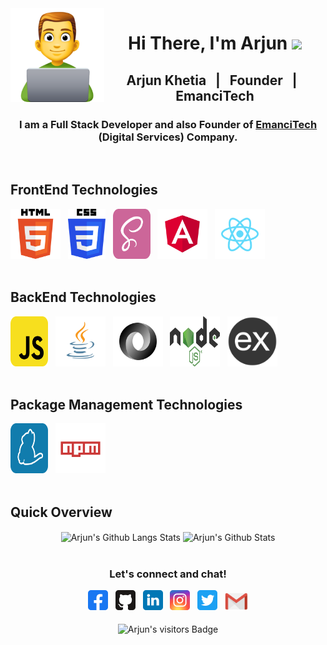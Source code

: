 <img src="https://github.com/arjunkhetia/arjunkhetia/blob/master/images/developer.png" align="left" width="150" height="150">
<div align="center">
   <h1>Hi There, I'm Arjun  <img src="https://media.giphy.com/media/hvRJCLFzcasrR4ia7z/giphy.gif" width="25px"> </h1>
</div>
<div align="center">
   <h2> Arjun Khetia &nbsp; | &nbsp; Founder &nbsp; | &nbsp; EmanciTech </h2>
   <h3>
      I am a Full Stack Developer and also Founder of 
      <span>
         <a href="http://www.emancitech.com">EmanciTech</a>
      </span> 
      (Digital Services) Company.
   </h3>
</div>
<br />
<div align="left">
   <h2> FrontEnd Technologies </h2>
   <img raw=true height="80" width="80" src="https://github.com/arjunkhetia/arjunkhetia/blob/master/images/html.png">
   &nbsp;
   <img raw=true height="80" width="60" src="https://github.com/arjunkhetia/arjunkhetia/blob/master/images/css.png">
   &nbsp;
   <img raw=true height="80" width="60" src="https://github.com/arjunkhetia/arjunkhetia/blob/master/images/sass.svg">
   &nbsp;
   <img raw=true height="80" width="80" src="https://github.com/arjunkhetia/arjunkhetia/blob/master/images/angular.svg">
   &nbsp;
   <img raw=true height="80" width="80" src="https://github.com/arjunkhetia/arjunkhetia/blob/master/images/react.svg">
</div>
<br />
<div align="left">
   <h2> BackEnd Technologies </h2>
   <img raw=true height="80" width="60" src="https://github.com/arjunkhetia/arjunkhetia/blob/master/images/javascript.svg">
   &nbsp;
   <img raw=true height="80" width="80" src="https://github.com/arjunkhetia/arjunkhetia/blob/master/images/java.svg">
   &nbsp;
   <img raw=true height="80" width="80" src="https://github.com/arjunkhetia/arjunkhetia/blob/master/images/json.svg">
   &nbsp;
   <img raw=true height="80" width="80" src="https://github.com/arjunkhetia/arjunkhetia/blob/master/images/nodejs.png">
   &nbsp;
   <img raw=true height="80" width="80" src="https://github.com/arjunkhetia/arjunkhetia/blob/master/images/expressjs.png">
</div>
<br />
<div align="left">
   <h2> Package Management Technologies </h2>
   <img raw=true height="80" width="60" src="https://github.com/arjunkhetia/arjunkhetia/blob/master/images/yarn.svg">
   &nbsp;
   <img raw=true height="80" width="80" src="https://github.com/arjunkhetia/arjunkhetia/blob/master/images/npm.svg">
</div>
<br />
<div align="left">
   <h2> Quick Overview </h2>
</div>
<div align="center">
   <img src="https://github-readme-stats.vercel.app/api/top-langs/?username=arjunkhetia&langs_count=10&layout=compact" align="center" alt="Arjun's Github Langs Stats" />
   <img src="https://github-readme-stats.vercel.app/api?username=arjunkhetia&show_icons=true" align="center" alt="Arjun's Github Stats" />
</div>
<br />
<div align="center">
   <h3>Let's connect and chat!</h3>
   <a href="https://www.facebook.com/arjunkhetia"><img raw=true height="32" width="32" src="https://github.com/arjunkhetia/arjunkhetia/blob/master/images/facebook.svg"></a>
   &nbsp;
   <a href="https://github.com/arjunkhetia"><img height="32" width="32" src="https://github.com/arjunkhetia/arjunkhetia/blob/master/images/github.svg"></a>
   &nbsp;
   <a href="https://www.linkedin.com/in/arjun-khetia-32527a54/"><img height="32" width="32" src="https://github.com/arjunkhetia/arjunkhetia/blob/master/images/linkedin.svg"></a>
   &nbsp;
   <a href="https://www.instagram.com/arjunkhetia/"><img height="32" width="32" src="https://github.com/arjunkhetia/arjunkhetia/blob/master/images/instagram.svg"></a>
   &nbsp;
   <a href="https://twitter.com/arjunkhetia"><img height="32" width="32" src="https://github.com/arjunkhetia/arjunkhetia/blob/master/images/twitter.svg"></a>
   &nbsp;
   <a href="mailto:arjunkhetia@gmail.com"><img width="37" src="https://github.com/arjunkhetia/arjunkhetia/blob/master/images/gmail.png"></a>
</div>
<br />
<div align="center">
   <img src="https://visitor-badge.glitch.me/badge?page_id=arjunkhetia" align="center" alt="Arjun's visitors Badge" />
</div>
